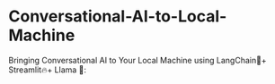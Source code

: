 # Conversational-AI-to-Local-Machine
Bringing Conversational AI to Your Local Machine using LangChain🦜️+ Streamlit🔥+ Llama 🦙:
